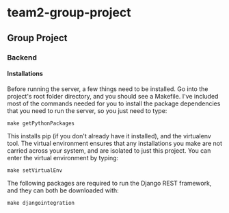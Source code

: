 # team2-group-project

## Group Project


### Backend

#### Installations

Before running the server, a few things need to be installed. Go into the project's root folder directory, and you should see a Makefile. I've included most of the commands needed for you to install the package dependencies that you need to run the server, so you just need to type:

`make getPythonPackages`

This installs pip (if you don't already have it installed), and the virtualenv tool. The virtual environment ensures that any installations you make are not carried across your system, and are isolated to just this project. You can enter the virtual environment by typing:

`make setVirtualEnv`

The following packages are required to run the Django REST framework, and they can both be downloaded with:

`make djangointegration`

